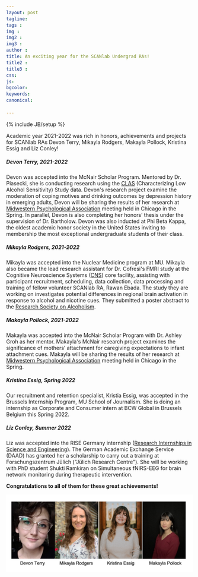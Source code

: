 ```yaml
---
layout: post
tagline: 
tags : 
img : 
img2 : 
img3 : 
author : 
title: An exciting year for the SCANlab Undergrad RAs!  
title2 : 
title3 : 
css: 
js: 
bgcolor: 
keywords: 
canonical:

---
```

{% include JB/setup %}

Academic year 2021-2022 was rich in honors, achievements and projects for SCANlab RAs Devon Terry, Mikayla Rodgers, Makayla Pollock, Kristina Essig and Liz Conley!
<!--readmore-->


#####  Devon Terry, 2021-2022
Devon was accepted into the McNair Scholar Program. Mentored by Dr. Piasecki, she is conducting research using the [CLAS](https://www.scanlab.page//2018/02/25/bruce-tom) (Characterizing Low Alcohol Sensitivity) Study data. Devon's research project examine the moderation of coping motives and drinking outcomes by depression history in emerging adults,  Devon will be sharing the results of her research at [Midwestern Psychological Association](http://midwesternpsych.org/) meeting held in Chicago in the Spring. In parallel, Devon is also completing her honors’ thesis under the supervision of  Dr. Bartholow. Devon was also inducted at Phi Beta Kappa, the oldest academic honor society in the United States inviting to membership the most exceptional undergraduate students of their class.

#####  Mikayla Rodgers, 2021-2022
Mikayla was accepted into the Nuclear Medicine program at MU. Mikayla also became the lead research assistant for Dr. Cofresi's FMRI study at the Cognitive Neuroscience Systems ([CNS](https://research.missouri.edu/cognitive-neuroscience-systems/about-us)) core facility, assisting with participant recruitment, scheduling, data collection, data processing and training of fellow volunteer SCANlab RA, Rawan Ebada. The study they are working on investigates potential differences in regional brain activation in response to alcohol and nicotine cues. They submitted a poster abstract to the [Research Society on Alcoholism](http://www.rsoa.org/).

##### Makayla Pollock, 2021-2022
Makayla was accepted into the McNair Scholar Program with Dr. Ashley Groh as her mentor. Makayla's McNair research project examines the significance of mothers’ attachment for caregiving expectations to infant attachment cues. Makayla will be sharing the results of her research at [Midwestern Psychological Association](http://midwesternpsych.org/) meeting held in Chicago in the Spring.

##### Kristina Essig, Spring 2022
Our recruitment and retention specialist, Kristia Essig, was accepted in the Brussels Internship Program, MU School of Journalism. She is doing an internship as Corporate and Consumer intern at BCW Global in Brussels Belgium this Spring 2022.

##### Liz Conley, Summer 2022
Liz was accepted into the RISE Germany internship ([Research Internships in Science and Engineering](https://www.daad.de/rise/en/rise-germany/)). The German Academic Exchange Service (DAAD) has granted her a scholarship to carry out a training at Forschungszentrum Jülich ("Jülich Research Centre"). She will be working with PhD student Shukti Ramkiran on Simultaneous fNIRS-EEG for brain network monitoring during therapeutic intervention.

**Congratulations to all of them for these great achievements!**

![img](/assets/images/news/RAs2022.png)

 
